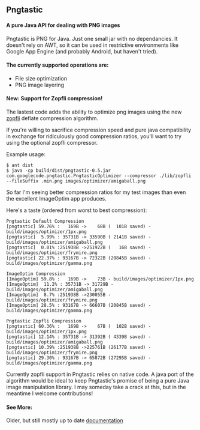 ## Pngtastic


#### A pure Java API for dealing with PNG images

Pngtastic is PNG for Java. Just one small jar with no dependancies. It doesn't rely on AWT, so it can be used in restrictive environments like Google App Engine (and probably Android, but haven't tried).

#### The currently supported operations are:
- File size optimization
- PNG image layering

#### New: Support for Zopfli compression!
The lastest code adds the ability to optimize png images using the new [zopfli](https://code.google.com/p/zopfli/) deflate compression algorithm.

If you're willing to sacrifice compression speed and pure java compatibility in exchange for ridiculously good compression ratios, you'll want to try using the optional zopfli compressor.

Example usage:

    $ ant dist
    $ java -cp build/dist/pngtastic-0.5.jar com.googlecode.pngtastic.PngtasticOptimizer --compressor ./lib/zopfli --fileSuffix .min.png images/optimizer/amigaball.png

So far I'm seeing better compression ratios for my test images than even the excellent ImageOptim app produces.

Here's a taste (ordered from worst to best compression):

    Pngtastic Default Compression
    [pngtastic] 59.76% :   169B ->    68B (  101B saved) - build/images/optimizer/1px.png
    [pngtastic]  5.99% : 35731B -> 33590B ( 2141B saved) - build/images/optimizer/amigaball.png
    [pngtastic]  0.01% :251938B ->251922B (   16B saved) - build/images/optimizer/frymire.png
    [pngtastic] 22.37% : 93167B -> 72322B (20845B saved) - build/images/optimizer/gamma.png

    ImageOptim Compression
    [ImageOptim] 59.8% :   169B ->    73B - build/images/optimizer/1px.png
    [ImageOptim]  11.2% : 35731B -> 31729B - build/images/optimizer/amigaball.png
    [ImageOptim]  8.7% :251938B ->230055B - build/images/optimizer/frymire.png
    [ImageOptim] 28.5% : 93167B -> 66607B (20845B saved) - build/images/optimizer/gamma.png

    Pngtastic Zopfli Compression
    [pngtastic] 60.36% :   169B ->    67B (  102B saved) - build/images/optimizer/1px.png
    [pngtastic] 12.14% : 35731B -> 31392B ( 4339B saved) - build/images/optimizer/amigaball.png
    [pngtastic] 10.39% :251938B ->225761B (26177B saved) - build/images/optimizer/frymire.png
    [pngtastic] 29.30% : 93167B -> 65872B (27295B saved) - build/images/optimizer/gamma.png

Currently zopfli support in Pngtastic relies on native code. A java port of the algorithm would be ideal to keep Pngtastic's promise of being a pure Java image manipulation library. I may someday take a crack at this, but in the meantime I welcome contributions!

#### See More:
Older, but still mostly up to date [documentation](https://code.google.com/p/pngtastic/wiki/UserGuide)